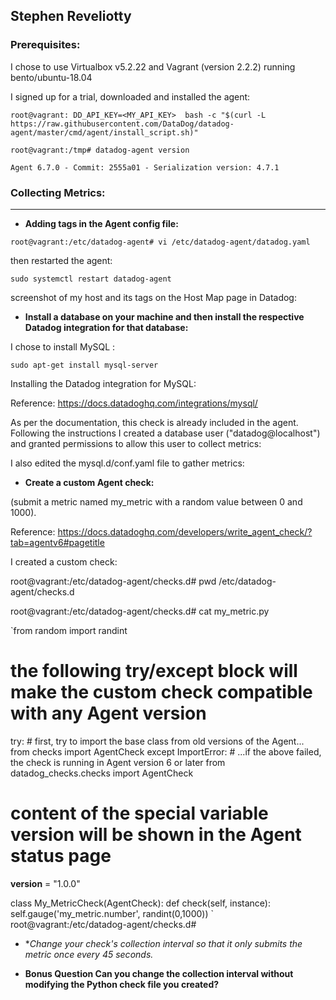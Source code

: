 ## Stephen Reveliotty




### Prerequisites: 



I chose to use Virtualbox v5.2.22 and Vagrant (version 2.2.2) running bento/ubuntu-18.04

I signed up for a trial, downloaded and installed the agent:

```
root@vagrant: DD_API_KEY=<MY_API_KEY>  bash -c "$(curl -L https://raw.githubusercontent.com/DataDog/datadog-agent/master/cmd/agent/install_script.sh)"
```

```
root@vagrant:/tmp# datadog-agent version

Agent 6.7.0 - Commit: 2555a01 - Serialization version: 4.7.1
```



### Collecting Metrics:
---


* **Adding tags in the Agent config file:**


`root@vagrant:/etc/datadog-agent# vi /etc/datadog-agent/datadog.yaml`



then restarted the agent:

`sudo systemctl restart datadog-agent`


screenshot of my host and its tags on the Host Map page in Datadog:

* **Install a database on your machine and then install the respective Datadog integration for that database:**

I chose to install MySQL :

`sudo apt-get install mysql-server`

Installing the Datadog integration for MySQL:

Reference: https://docs.datadoghq.com/integrations/mysql/

As per the documentation, this check is already included in the agent.  Following the instructions I created a database user ("datadog@localhost") and granted permissions to allow this user to collect metrics:


I also edited the mysql.d/conf.yaml file to gather metrics:


* **Create a custom Agent check:** 

(submit a metric named my_metric with a random value between 0 and 1000).


Reference: https://docs.datadoghq.com/developers/write_agent_check/?tab=agentv6#pagetitle

I created a custom check:

root@vagrant:/etc/datadog-agent/checks.d# pwd
/etc/datadog-agent/checks.d
 
root@vagrant:/etc/datadog-agent/checks.d# cat my_metric.py

`from random import randint
# the following try/except block will make the custom check compatible with any Agent version
try:
    # first, try to import the base class from old versions of the Agent...
    from checks import AgentCheck
except ImportError:
    # ...if the above failed, the check is running in Agent version 6 or later
    from datadog_checks.checks import AgentCheck

# content of the special variable __version__ will be shown in the Agent status page
__version__ = "1.0.0"


class My_MetricCheck(AgentCheck):
    def check(self, instance):
        self.gauge('my_metric.number', randint(0,1000))
        `
root@vagrant:/etc/datadog-agent/checks.d# 



* **Change your check's collection interval so that it only submits the metric once every 45 seconds.*

* **Bonus Question Can you change the collection interval without modifying the Python check file you created?**











